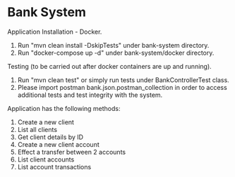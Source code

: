 # Bank System

Application Installation - Docker.
1. Run "mvn clean install -DskipTests" under bank-system directory.
2. Run "docker-compose up -d" under bank-system/docker directory.

Testing (to be carried out after docker containers are up and running).
1. Run "mvn clean test" or simply run tests under BankControllerTest class.
2. Please import postman bank.json.postman_collection in order to access additional tests and test integrity with the system.

Application has the following methods:
1. Create a new client
2. List all clients
3. Get client details by ID
4. Create a new client account
5. Effect a transfer between 2 accounts
6. List client accounts
7. List account transactions